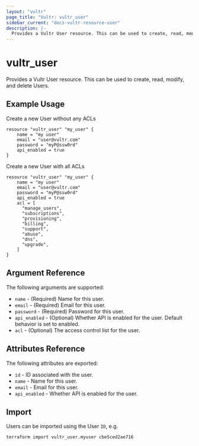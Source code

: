 ```yaml
---
layout: "vultr"
page_title: "Vultr: vultr_user"
sidebar_current: "docs-vultr-resource-user"
description: |-
  Provides a Vultr User resource. This can be used to create, read, modify, and delete Users.
---
```


# vultr_user

Provides a Vultr User resource. This can be used to create, read, modify, and delete Users.

## Example Usage

Create a new User without any ACLs

```hcl
resource "vultr_user" "my_user" {
	name = "my user"
	email = "user@vultr.com"
	password = "myP@ssw0rd"
	api_enabled = true
}
```

Create a new User with all ACLs

```hcl
resource "vultr_user" "my_user" {
	name = "my user"
	email = "user@vultr.com"
	password = "myP@ssw0rd"
	api_enabled = true
	acl = [
	  "manage_users",
	  "subscriptions",
	  "provisioning",
	  "billing",
	  "support",
	  "abuse",
	  "dns",
	  "upgrade",
	]
}
```

## Argument Reference

The following arguments are supported:

* `name` - (Required) Name for this user.
* `email` - (Required) Email for this user.
* `password` - (Required) Password for this user.
* `api_enabled` - (Optional) Whether API is enabled for the user. Default behavior is set to enabled.
* `acl` - (Optional) The access control list for the user. 


## Attributes Reference

The following attributes are exported:
* `id` - ID associated with the user.
* `name` - Name for this user.
* `email` - Email for this user.
* `api_enabled` - Whether API is enabled for the user.

## Import

Users can be imported using the User `ID`, e.g.

```
terraform import vultr_user.myuser cbe5ced2ae716
```